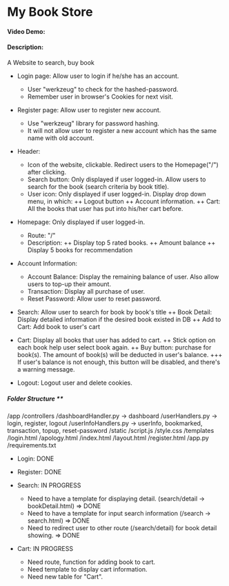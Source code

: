 # My Book Store
#### Video Demo:  <URL HERE>
#### Description:
A Website to search, buy book
- Login page: Allow user to login if he/she has an account.
    + User "werkzeug" to check for the hashed-password.
    + Remember user in browser's Cookies for next visit.

- Register page: Allow user to register new account.
    + Use "werkzeug" library for password hashing.
    + It will not allow user to register a new account which has the same name with old account.

- Header: 
    + Icon of the website, clickable. Redirect users to the Homepage("/") after clicking.
    + Search button: Only displayed if user logged-in. Allow users to search for the book (search criteria by book title).
    + User icon: Only displayed if user logged-in. Display drop down menu, in which:
        ++ Logout button
        ++ Account information.
        ++ Cart: All the books that user has put into his/her cart before.

- Homepage: Only displayed if user logged-in.
    + Route: "/"
    + Description:
        ++ Display top 5 rated books.
        ++ Amount balance
        ++ Display 5 books for recommendation

- Account Information:
    + Account Balance: Display the remaining balance of user. Also allow users to top-up their amount.
    + Transaction: Display all purchase of user.
    + Reset Password: Allow user to reset password.

- Search: Allow user to search for book by book's title
    ++ Book Detail: Display detailed information if the desired book existed in DB
        ++ Add to Cart: Add book to user's cart

- Cart: Display all books that user has added to cart.
    ++ Stick option on each book help user select book again.
    ++ Buy button: purchase for book(s). The amount of book(s) will be deducted in user's balance.
        +++ If user's balance is not enough, this button will be disabled, and there's a warning message.

- Logout: Logout user and delete cookies.


##### Folder Structure **
/app
    /controllers
        /dashboardHandler.py -> dashboard
        /userHandlers.py -> login, register, logout
        /userInfoHandlers.py -> userInfo, bookmarked, transaction, topup, reset-password
    /static
        /script.js
        /style.css
    /templates
        /login.html
        /apology.html
        /index.html
        /layout.html
        /register.html
    /app.py
    /requirements.txt

- Login: DONE
- Register: DONE
- Search: IN PROGRESS
  + Need to have a template for displaying detail. (search/detail -> bookDetail.html) => DONE
  + Need to have a template for input search information (/search -> search.html) => DONE
  + Need to redirect user to other route (/search/detail) for book detail showing. => DONE

- Cart: IN PROGRESS
  + Need route, function for adding book to cart.
  + Need template to display cart information.
  + Need new table for "Cart".

